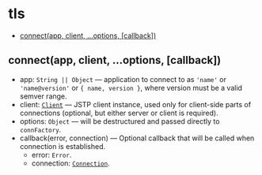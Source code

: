 # tls

- [connect(app, client, ...options, \[callback\])](#connectapp-client-options-callback)

## connect(app, client, ...options, \[callback\])

- app: `String || Object` — application to connect to as `'name'` or
  `'name@version'` or `{ name, version }`, where version must be
  a valid semver range.
- client: [`Client`](./client.md#object-client) — JSTP client instance, used
  only for client-side parts of connections (optional, but either server or
  client is required).
- options: `Object` — will be destructured and passed directly to `connFactory`.
- callback(error, connection) — Optional callback that will be called when
  connection is established.
  - error: `Error`.
  - connection: [`Connection`](./connection.md#class-connection).
